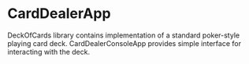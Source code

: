 # CardDealerApp

DeckOfCards library contains implementation of a standard poker-style playing card deck.
CardDealerConsoleApp provides simple interface for interacting with the deck.
